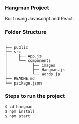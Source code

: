 ### Hangman Project

Built using Javascript and React.

### Folder Structure
    .
    ├── public                   
    ├── src                    
    │     ├── App.js
    │     └── components                    
    │           ├── images                    
    │           ├── Hangman.js                   
    │           └── Words.js 
    ├── README.md
    └── package.json

### Steps to run the project
```sh
$ cd hangman
$ npm install
$ npm start
```
